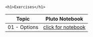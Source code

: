 
~~~
<h1>Exercises</h1>
~~~

Topic | Pluto Notebook
:-----: | :--------:
01 - Options         | [click for notebook](../excersises_pluto_01)





